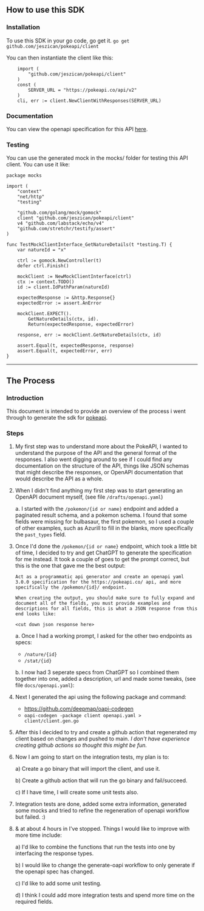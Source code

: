 ## How to use this SDK
### Installation

To use this SDK in your go code, go get it.
`go get github.com/jeszican/pokeapi/client `

You can then instantiate the client like this:
```golang
    import (
        "github.com/jeszican/pokeapi/client"
    )
    const (
	    SERVER_URL = "https://pokeapi.co/api/v2"
    )
    cli, err := client.NewClientWithResponses(SERVER_URL)
```

### Documentation

You can view the openapi specification for this API [here](https://jeszican.github.io/pokeapi/).

### Testing

You can use the generated mock in the mocks/ folder for testing this API client. You can use it like:

```golang
package mocks

import (
	"context"
	"net/http"
	"testing"

	"github.com/golang/mock/gomock"
	client "github.com/jeszican/pokeapi/client"
	v4 "github.com/labstack/echo/v4"
	"github.com/stretchr/testify/assert"
)

func TestMockClientInterface_GetNatureDetails(t *testing.T) {
    var natureId = "x"
    
	ctrl := gomock.NewController(t)
	defer ctrl.Finish()

	mockClient := NewMockClientInterface(ctrl)
	ctx := context.TODO()
	id := client.IdPathParam(natureId)

	expectedResponse := &http.Response{}
	expectedError := assert.AnError

	mockClient.EXPECT().
		GetNatureDetails(ctx, id).
		Return(expectedResponse, expectedError)

	response, err := mockClient.GetNatureDetails(ctx, id)

	assert.Equal(t, expectedResponse, response)
	assert.Equal(t, expectedError, err)
}
```

---
## The Process
### Introduction

This document is intended to provide an overview of the process i went through to generate the sdk for [pokeapi](https://pokeapi.co/).

### Steps

1) My first step was to understand more about the PokeAPI, I wanted to understand the purpose of the API and the general format of the responses. I also went digging around to see if I could find any documentation on the structure of the API, things like JSON schemas that might describe the responses, or OpenAPI documentation that would describe the API as a whole.

2) When I didn't find anything my first step was to start generating an OpenAPI document myself, (see file `/drafts/openapi.yaml`)

    a. I started with the `/pokemon/{id or name}` endpoint and added a paginated result schema, and a pokemon schema. I found that some fields were missing for bulbasaur, the first pokemon, so I used a couple of other examples, such as Azurill to fill in the blanks, more specifically the `past_types` field.

3) Once I'd done the `/pokemon/{id or name}` endpoint, which took a little bit of time, I decided to try and get ChatGPT to generate the specification for me instead. It took a couple of goes to get the prompt correct, but this is the one that gave me the best output:

    ```
    Act as a programmatic api generator and create an openapi yaml 3.0.0 specification for the https://pokeapi.co/ api, and more specifically the /pokemon/{id}/ endpoint.

    When creating the output, you should make sure to fully expand and document all of the fields, you must provide examples and descriptions for all fields, this is what a JSON response from this end looks like:

    <cut down json response here>
    ```

    a. Once I had a working prompt, I asked for the other two endpoints as specs:
    - `/nature/{id}`
    - `/stat/{id}`

    b. I now had 3 seperate specs from ChatGPT so I combined them together into     one, added a description, url and made some tweaks, (see file `docs/openapi.yaml`):

4) Next I generated the api using the following package and command:

    - https://github.com/deepmap/oapi-codegen
    - `oapi-codegen -package client openapi.yaml > client/client.gen.go`

5) After this I decided to try and create a github action that regenerated my client based on changes and pushed to main. _I don't have experience creating github actions so thought this might be fun._

6) Now I am going to start on the integration tests, my plan is to:

    a) Create a go binary that will import the client, and use it.

    b) Create a github action that will run the go binary and fail/succeed.

    c) If I have time, I will create some unit tests also.

7) Integration tests are done, added some extra information, generated some mocks and tried to refine the regeneration of openapi workflow but failed. :)

8) & at about 4 hours in I've stopped. Things I would like to improve with more time include:

    a) I'd like to combine the functions that run the tests into one by interfacing the response types.

    b) I would like to change the generate-oapi workflow to only generate if the openapi spec has changed.

    c) I'd like to add some unit testing.

    d) I think I could add more integration tests and spend more time on the required fields.
    



